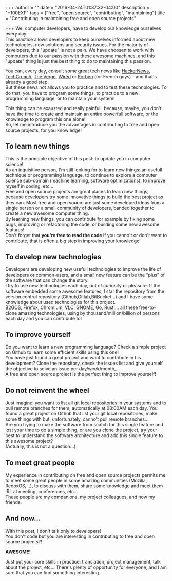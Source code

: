 +++
author = ""
date = "2016-04-24T01:37:32-04:00"
description = "+100EXP"
tags = ["free", "open source", "contributing", "maintaining"]
title = "Contributing in maintaining free and open source projects"

+++
We, computer developers, have to develop our knowledge ourselves every day.  
This practice allows developers to keep ourselves informed about new technologies, new solutions and security issues.
For the majority of developers, this "update" is not a pain.
We have choosen to work with computers due to our passion with these awesome machines, and this "update" thing is just the best thing to do to maintaining this passion.

You can, every day, consult some great tech news like [HackerNews](http://thehackernews.com/), [TechCrunch](http://techcrunch.com/), [The Verge](http://www.theverge.com/tech), [Wired](http://www.wired.co.uk/news) or [Korben](http://korben.info/) (for French guys) - and that's already a good step.  
But these news not allows you to practice and to test these technologies.
To do that, you have to program some things, to practice to a new programming language, or to maintain your system!

This thing can be exausted and really painfull, because, maybe, you don't have the time to create and maintain an entire powerfull software, or the knowledge to program this one alone!  
So, let me introduce you the advantages in contributing to free and open source projects, for you knowledge!

## To learn new things  
This is the principle objective of this post: to update you in computer science!  
As an inquisitive person, I'm still looking for to learn new things: an usefull technique or programming language, to continue to explore a computer science sub-domain (machine learning, software optimizations), to improve myself in coding, etc...  
Free and open source projects are great places to learn new things, because developers try some innovative things to build the best project as they can.
Most free and open source are just some developed ideas from a single person or a small community of developers, banded together to create a new awesome computer thing.  
By learning new things, you can contribute for example by fixing some bugs, improving or refactoring the code, or building some new awesome features!  
Don't forget that **you're free to read the code** if you canno't or don't want to contribute, that is often a big step in improving your knowledge!

## To develop new technologies
Developers are developing new usefull technologies to improve the life of developers or common-users, and a small new feature can be the "plus" of the software that can change the story.  
I try to use new technologies each day, out of curiosity or pleasure.
If the software embedded some awesome features, I star the repository from the version control repository (Github,Gitlab,BitBucket...) and I have some knowledge about used technologies for this project.  
B2GOS, Firefox, Chromium, VLC, GNOME, Go, Rust,... all these free-to-clone amazing technologies, using by thousand/million/billion of persons each day and you can contribute to!

## To improve yourself
Do you want to learn a new programming language? Check a simple project on Github to learn some efficient skills using this one!  
You have just found a great project and want to contribute in his development? Clone the repository, check the issues list and give yourself the objective to solve an issue per day/week/month,...  
A free and open source project is the perfect thing to improve yourself!

## Do not reinvent the wheel
Just imagine: you want to list all git local repositories in your systems and to pull remote branches for them, automatically at 08:00AM each day. You found a great project on Github that list your git local repositories, make some things with but, unfortunately, canno't pull remote branches...  
Are you trying to make the software from scatch for this single feature and lost your time to do a simple thing, or are you clone the project, try your best to understand the software architecture and add this single feature to this awesome project?  
(Actually, this is not a question...)

## To meet great people
My experience in contributing on free and open source projects permits me to meet some great people in some amazing communities (Mozilla, RedoxOS,...), to discuss with them, share some knowledge and meet them IRL at meeting, conferences, etc...  
These people are my companions, my project colleagues, and now my friends.

## And now...

With this post, I don't talk only to developers!  
You don't code but you are interesting in contributing to free and open source projects?!

**AWESOME!**

Just put your core skills in practice: translation, project management, talk about the project, etc...
There's plenty of opportunity for everyone, and I am sure that you can find something interesting.

